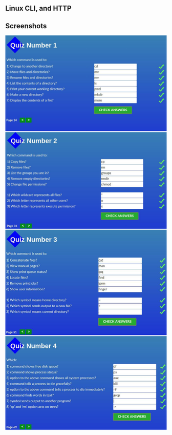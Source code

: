## Linux CLI, and HTTP
## Screenshots
![1:](task_linux_cli/photo_2019-09-19_23-14-37.jpg)
![2:](task_linux_cli/photo_2019-09-19_23-14-31.jpg)
![3:](task_linux_cli/photo_2019-09-19_23-14-25.jpg)
![4:](task_linux_cli/photo_2019-09-19_23-14-16.jpg)

